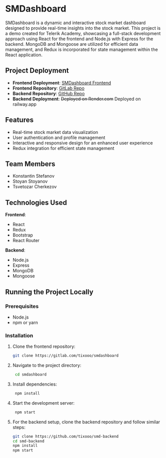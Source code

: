 # SMDashboard

SMDashboard is a dynamic and interactive stock market dashboard designed to provide real-time insights into the stock market. This project is a demo created for Telerik Academy, showcasing a full-stack development approach using React for the frontend and Node.js with Express for the backend. MongoDB and Mongoose are utilized for efficient data management, and Redux is incorporated for state management within the React application.

## Project Deployment

- **Frontend Deployment**: [SMDashboard Frontend](https://smdashboard-tixooo-ec2b5662f2a102425c47790ccd84940098ce289abd2b.gitlab.io/stocks)
- **Frontend Repository**: [GitLab Repo](https://gitlab.com/tixooo/smdashboard)
- **Backend Repository**: [GitHub Repo](https://github.com/tixooo/smd-backend)
- **Backend Deployment**: ~~Deployed on Render.com~~ Deployed on railway.app

## Features

- Real-time stock market data visualization
- User authentication and profile management
- Interactive and responsive design for an enhanced user experience
- Redux integration for efficient state management

## Team Members

- Konstantin Stefanov
- Stoyan Stoyanov
- Tsvetozar Cherkezov

## Technologies Used

**Frontend**:

- React
- Redux
- Bootstrap
- React Router

**Backend**:

- Node.js
- Express
- MongoDB
- Mongoose

## Running the Project Locally

### Prerequisites

- Node.js
- npm or yarn

### Installation

1. Clone the frontend repository:
   ```bash
   git clone https://gitlab.com/tixooo/smdashboard

2. Navigate to the project directory:
   ```bash
    cd smdashboard
   
3. Install dependencies:
   ```bash
    npm install
   
4. Start the development server:
   ```bash
    npm start

5. For the backend setup, clone the backend repository and follow similar steps:
   ```bash
   git clone https://github.com/tixooo/smd-backend
   cd smd-backend
   npm install
   npm start